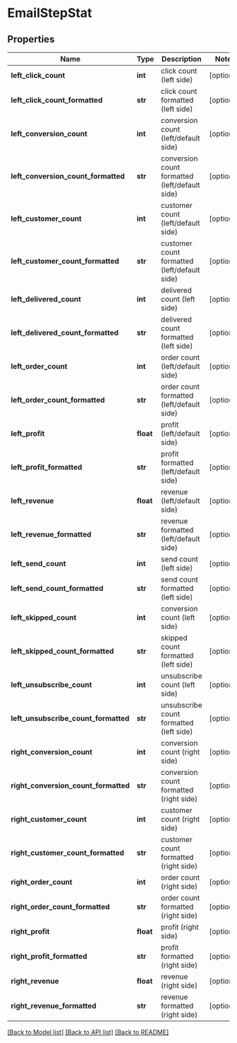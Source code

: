 # EmailStepStat

## Properties
Name | Type | Description | Notes
------------ | ------------- | ------------- | -------------
**left_click_count** | **int** | click count (left side) | [optional] 
**left_click_count_formatted** | **str** | click count formatted (left side) | [optional] 
**left_conversion_count** | **int** | conversion count (left/default side) | [optional] 
**left_conversion_count_formatted** | **str** | conversion count formatted (left/default side) | [optional] 
**left_customer_count** | **int** | customer count (left/default side) | [optional] 
**left_customer_count_formatted** | **str** | customer count formatted (left/default side) | [optional] 
**left_delivered_count** | **int** | delivered count (left side) | [optional] 
**left_delivered_count_formatted** | **str** | delivered count formatted (left side) | [optional] 
**left_order_count** | **int** | order count (left/default side) | [optional] 
**left_order_count_formatted** | **str** | order count formatted (left/default side) | [optional] 
**left_profit** | **float** | profit (left/default side) | [optional] 
**left_profit_formatted** | **str** | profit formatted (left/default side) | [optional] 
**left_revenue** | **float** | revenue (left/default side) | [optional] 
**left_revenue_formatted** | **str** | revenue formatted (left/default side) | [optional] 
**left_send_count** | **int** | send count (left side) | [optional] 
**left_send_count_formatted** | **str** | send count formatted (left side) | [optional] 
**left_skipped_count** | **int** | conversion count (left side) | [optional] 
**left_skipped_count_formatted** | **str** | skipped count formatted (left side) | [optional] 
**left_unsubscribe_count** | **int** | unsubscribe count (left side) | [optional] 
**left_unsubscribe_count_formatted** | **str** | unsubscribe count formatted (left side) | [optional] 
**right_conversion_count** | **int** | conversion count (right side) | [optional] 
**right_conversion_count_formatted** | **str** | conversion count formatted (right side) | [optional] 
**right_customer_count** | **int** | customer count (right side) | [optional] 
**right_customer_count_formatted** | **str** | customer count formatted (right side) | [optional] 
**right_order_count** | **int** | order count (right side) | [optional] 
**right_order_count_formatted** | **str** | order count formatted (right side) | [optional] 
**right_profit** | **float** | profit (right side) | [optional] 
**right_profit_formatted** | **str** | profit formatted (right side) | [optional] 
**right_revenue** | **float** | revenue (right side) | [optional] 
**right_revenue_formatted** | **str** | revenue formatted (right side) | [optional] 

[[Back to Model list]](../README.md#documentation-for-models) [[Back to API list]](../README.md#documentation-for-api-endpoints) [[Back to README]](../README.md)


